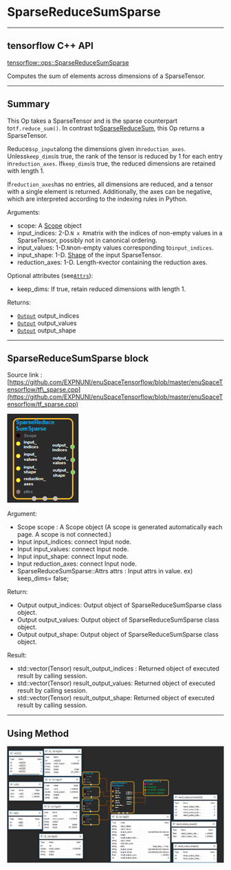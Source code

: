 # SparseReduceSumSparse

---

## tensorflow C++ API

[tensorflow::ops::SparseReduceSumSparse](https://www.tensorflow.org/api_docs/cc/class/tensorflow/ops/sparse-reduce-sum-sparse)

Computes the sum of elements across dimensions of a SparseTensor.

---

## Summary

This Op takes a SparseTensor and is the sparse counterpart to`tf.reduce_sum()`. In contrast to[SparseReduceSum](https://www.tensorflow.org/api_docs/cc/class/tensorflow/ops/sparse-reduce-sum.html#classtensorflow_1_1ops_1_1_sparse_reduce_sum), this Op returns a SparseTensor.

Reduces`sp_input`along the dimensions given in`reduction_axes`. Unless`keep_dims`is true, the rank of the tensor is reduced by 1 for each entry in`reduction_axes`. If`keep_dims`is true, the reduced dimensions are retained with length 1.

If`reduction_axes`has no entries, all dimensions are reduced, and a tensor with a single element is returned. Additionally, the axes can be negative, which are interpreted according to the indexing rules in Python.

Arguments:

* scope: A [Scope](https://www.tensorflow.org/api_docs/cc/class/tensorflow/scope.html#classtensorflow_1_1_scope) object
* input\_indices: 2-D.`N x R`matrix with the indices of non-empty values in a SparseTensor, possibly not in canonical ordering.
* input\_values: 1-D.`N`non-empty values corresponding to`input_indices`.
* input\_shape: 1-D. [Shape](https://www.tensorflow.org/api_docs/cc/class/tensorflow/ops/shape.html#classtensorflow_1_1ops_1_1_shape) of the input SparseTensor.
* reduction\_axes: 1-D. Length-`K`vector containing the reduction axes.

Optional attributes \(see[`Attrs`](https://www.tensorflow.org/api_docs/cc/struct/tensorflow/ops/sparse-reduce-sum-sparse/attrs.html#structtensorflow_1_1ops_1_1_sparse_reduce_sum_sparse_1_1_attrs)\):

* keep\_dims: If true, retain reduced dimensions with length 1.

Returns:

* [`Output`](https://www.tensorflow.org/api_docs/cc/class/tensorflow/output.html#classtensorflow_1_1_output) output\_indices
* [`Output`](https://www.tensorflow.org/api_docs/cc/class/tensorflow/output.html#classtensorflow_1_1_output) output\_values
* [`Output`](https://www.tensorflow.org/api_docs/cc/class/tensorflow/output.html#classtensorflow_1_1_output) output\_shape

---

## SparseReduceSumSparse block

Source link : [https://github.com/EXPNUNI/enuSpaceTensorflow/blob/master/enuSpaceTensorflow/tf\_sparse.cpp](https://github.com/EXPNUNI/enuSpaceTensorflow/blob/master/enuSpaceTensorflow/tf_sparse.cpp)

![](/assets/sparse_op/SparseReduceSumSparse1.jpg)

Argument:

* Scope scope : A Scope object \(A scope is generated automatically each page. A scope is not connected.\)
* Input input\_indices: connect  Input node.
* Input input\_values: connect  Input node.
* Input input\_shape: connect  Input node.
* Input reduction\_axes: connect  Input node.
* SparseReduceSumSparse::Attrs attrs : Input attrs in value. ex\) keep\_dims= false;

Return:

* Output output\_indices: Output object of SparseReduceSumSparse class object.
* Output output\_values: Output object of SparseReduceSumSparse class object.
* Output output\_shape: Output object of SparseReduceSumSparse class object.

Result:

* std::vector\(Tensor\) result\_output\_indices : Returned object of executed result by calling session.
* std::vector\(Tensor\) result\_output\_values: Returned object of executed result by calling session.
* std::vector\(Tensor\) result\_output\_shape: Returned object of executed result by calling session.

---

## Using Method

![](/assets/sparse_op/SparseReduceSumSparse2.jpg)

